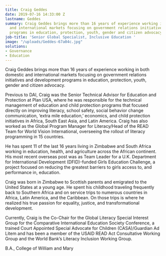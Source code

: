 ```yaml
---
title: Craig Geddes
date: 2019-07-16 14:33:00 Z
lastname: Geddes
summary: Craig Geddes brings more than 16 years of experience working in both domestic
  and international markets focusing on government relations initiatives and development
  programs in education, protection, youth, gender and citizen advocacy.
job-title: 'Senior Global Specialist, Inclusive Education '
image: "/uploads/Geddes-67a04c.jpg"
solutions:
- Governance
- Education
---
```


Craig Geddes brings more than 16 years of experience working in both domestic and international markets focusing on government relations initiatives and development programs in education, protection, youth, gender and citizen advocacy.

Previous to DAI, Craig was the Senior Technical Advisor for Education and Protection at Plan USA, where he was responsible for the technical management of education and child protection programs that focused directly on improving literacy, school safety, social behavior change communication, ‘extra mile education,’ economics, and child protection initiatives in Africa, South East Asia, and Latin America. Craig has also worked as the Global Program Manager for Literacy/Head of the READ Team for World Vision International, overseeing the rollout of literacy programming in 15 countries. 

He has spent 11 of the last 16 years living in Zimbabwe and South Africa working in education, health, and agriculture across the African continent. His most recent overseas post was as Team Leader for a U.K. Department for International Development (DFID)-funded Girls Education Challenge, a project focused on reducing the greatest barriers to girls access to, and performance in, education. 

Craig was born in Zimbabwe to Scottish parents and emigrated to the United States at a young age. He spent his childhood traveling frequently back to Southern Africa and on service trips to numerous countries in Africa, Latin America, and the Caribbean. On those trips is where he realized his true passion for equality, justice, and transformational development. 

Currently, Craig is the Co-Chair for the Global Literacy Special Interest Group for the Comparative International Education Society Conference, a trained Court Appointed Special Advocate for Children (CASA)/Guardian Ad Litem and has been a member of the USAID READ Act Consultative Working Group and the World Bank’s Literacy Inclusion Working Group. 

B.A., College of William and Mary